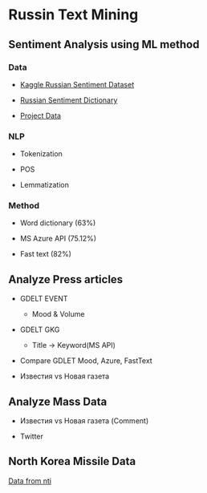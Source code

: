 # Russin Text Mining

## Sentiment Analysis using ML method

### Data

* [Kaggle Russian Sentiment Dataset](https://www.kaggle.com/c/sentiment-analysis-in-russian/data)

* [Russian Sentiment Dictionary](https://github.com/text-machine-lab/sentimental/blob/master/sentimental/word_list/russian.csv)

* [Project Data]()

### NLP

* Tokenization

* POS

* Lemmatization

### Method

* Word dictionary (63%)

* MS Azure API (75.12%)

* Fast text (82%)

## Analyze Press articles

* GDELT EVENT
  + Mood & Volume
 
* GDELT GKG
  + Title -> Keyword(MS API)

* Compare GDLET Mood, Azure, FastText

* Известия vs Новая газета

## Analyze Mass Data

* Известия vs Новая газета (Comment)

* Twitter

## North Korea Missile Data

[Data from nti](https://www.nti.org/documents/2137/north_korea_missile_test_database.xlsx)
